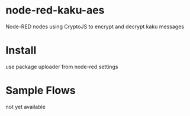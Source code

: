 # node-red-kaku-aes
Node-RED nodes using CryptoJS to encrypt and decrypt kaku messages

# Install
use package uploader from node-red settings

# Sample Flows
not yet available 
